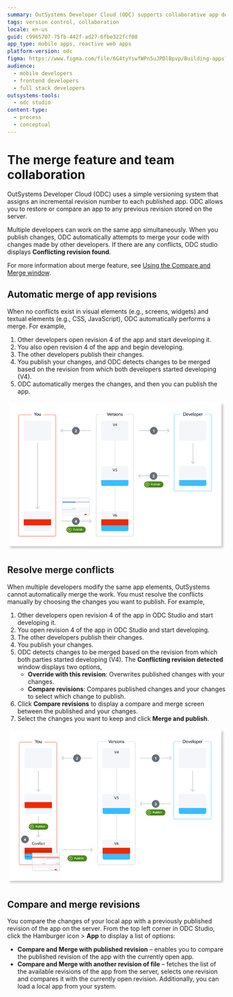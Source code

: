 ```yaml
---
summary: OutSystems Developer Cloud (ODC) supports collaborative app development with features for automatic and manual merging of revisions.
tags: version control, collaboration
locale: en-us
guid: c9965707-75fb-442f-ad27-6fbe322fcf08
app_type: mobile apps, reactive web apps
platform-version: odc
figma: https://www.figma.com/file/6G4tyYswfWPn5uJPDlBpvp/Building-apps?type=design&node-id=4002%3A219&mode=design&t=upO9mxr7in19rYkC-1
audience:
  - mobile developers
  - frontend developers
  - full stack developers
outsystems-tools:
  - odc studio
content-type:
  - process
  - conceptual
---
```


# The merge feature and team collaboration

OutSystems Developer Cloud (ODC) uses a simple versioning system that assigns an incremental revision number to each published app. ODC allows you to restore or compare an app to any previous revision stored on the server.

Multiple developers can work on the same app simultaneously. When you publish changes, ODC automatically attempts to merge your code with changes made by other developers. If there are any conflicts, ODC studio displays **Conflicting revision found**.

For more information about merge feature, see [Using the Compare and Merge window](intro.md).

## Automatic merge of app revisions

When no conflicts exist in visual elements (e.g., screens, widgets) and textual elements (e.g., CSS, JavaScript), ODC automatically performs a merge. For example,<br/>

1. Other developers open revision 4 of the app and start developing it.
1. You also open revision 4 of the app and begin developing.
1. The other developers publish their changes.
1. You publish your changes, and ODC detects changes to be merged based on the revision from which both developers started developing (V4).
1. ODC automatically merges the changes, and then you can publish the app.

![Flowchart illustrating the automatic merge process of app revisions in OutSystems Developer Cloud](images/automatic-merge-app-versions-diag.png "Automatic Merge of App Revisions Diagram")

## Resolve merge conflicts

When multiple developers modify the same app elements, OutSystems cannot automatically merge the work. You must resolve the conflicts manually by choosing the changes you want to publish. For example,<br/>

1. Other developers open revision 4 of the app in ODC Studio and start developing it.
1. You open revision 4 of the app in ODC Studio and start developing.
1. The other developers publish their changes.
1. You publish your changes.
1. ODC detects changes to be merged based on the revision from which both parties started developing (V4). The **Conflicting revision detected** window displays two options,
    * **Override with this revision**: Overwrites published changes with your changes.
    * **Compare revisions**: Compares published changes and your changes to select which change to publish.
1. Click **Compare revisions** to display a compare and merge screen between the published and your changes.
1. Select the changes you want to keep and click **Merge and publish**.

![Diagram showing the steps to resolve merge conflicts in OutSystems Developer Cloud](images/resolve-merge-conflicts-diag.png "Resolve Merge Conflicts Diagram")

## Compare and merge revisions

You compare the changes of your local app with a previously published revision of the app on the server. From the top left corner in ODC Studio, click the Hamburger icon > **App** to display a list of options:

* **Compare and Merge with published revision** – enables you to compare the published revision of the app with the currently open app.
* **Compare and Merge with another revision of file** –  fetches the list of the available revisions of the app from the server, selects one revision and compares it with the currently open revision. Additionally, you can load a local app from your system.
